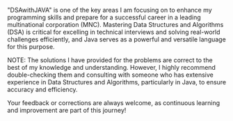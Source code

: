"DSAwithJAVA" is one of the key areas I am focusing on to enhance my programming skills and prepare for a successful career in a leading multinational corporation (MNC). 
Mastering Data Structures and Algorithms (DSA) is critical for excelling in technical interviews and solving real-world challenges efficiently, and Java serves as a powerful 
and versatile language for this purpose.


NOTE:
The solutions I have provided for the problems are correct to the best of my knowledge and understanding. However, 
I highly recommend double-checking them and consulting with someone who has extensive experience in Data Structures and Algorithms, 
particularly in Java, to ensure accuracy and efficiency.


Your feedback or corrections are always welcome, as continuous learning and improvement are part of this journey!
